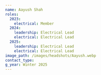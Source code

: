 ```yaml
---
name: Aayush Shah
roles:
  2023:
    electrical: Member
  2024:
    leadership: Electrical Lead
    electrical: Electrical Lead
  2025:
    leadership: Electrical Lead
    electrical: Electrical Lead
image_path: /images/headshots/Aayush.webp
contact_type: 
g_year: Winter 2025
---
```

